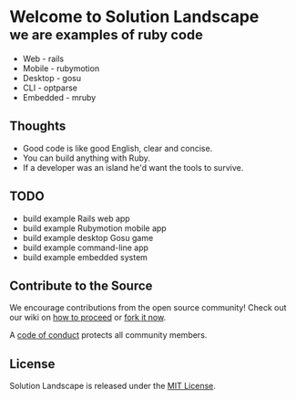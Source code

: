 # Welcome to Solution Landscape <br/><small>we are examples of ruby code</small></br>

* Web      - rails
* Mobile   - rubymotion
* Desktop  - gosu
* CLI      - optparse
* Embedded - mruby

## Thoughts

* Good code is like good English, clear and concise.
* You can build anything with Ruby.
* If a developer was an island he'd want the tools to survive.

## TODO

+ build example Rails web app
+ build example Rubymotion mobile app
+ build example desktop Gosu game
+ build example command-line app
+ build example embedded system

## Contribute to the Source

We encourage contributions from the open source community! Check out our wiki on [how to proceed](https://github.com/wurde/solutionlandscape/wiki/Contributing) or [fork it now](https://github.com/wurde/solutionlandscape/fork).

A [code of conduct](https://github.com/wurde/solutionlandscape/blob/master/CODE_OF_CONDUCT.md) protects all community members.

## License

Solution Landscape is released under the [MIT License](http://www.opensource.org/licenses/MIT).
